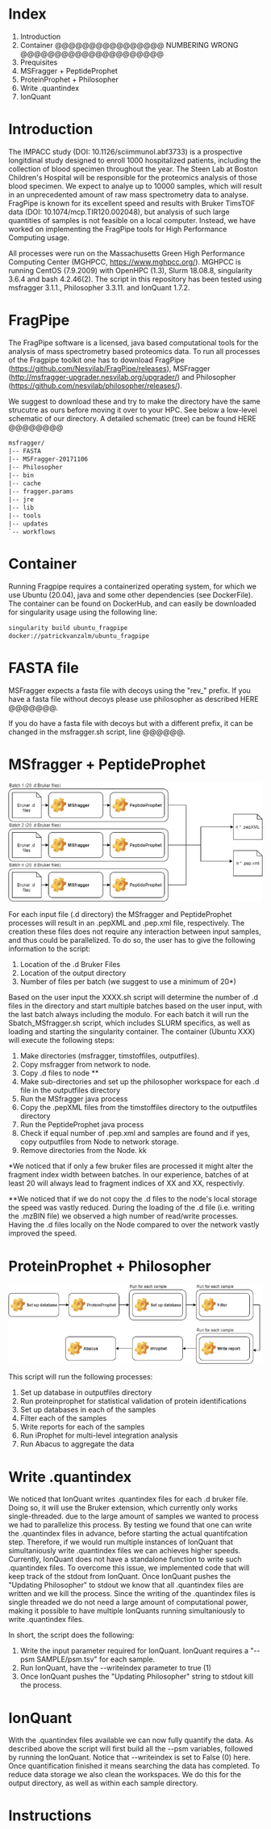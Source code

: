# Index
1. Introduction
2. Container @@@@@@@@@@@@@@@@ NUMBERING WRONG @@@@@@@@@@@@@@@@@@@@@
2. Prequisites
3. MSFragger + PeptideProphet
4. ProteinProphet + Philosopher
5. Write .quantindex
6. IonQuant

# Introduction

The IMPACC study (DOI: 10.1126/sciimmunol.abf3733) is a prospective longitdinal study designed to enroll 1000 hospitalized patients, including the collection of blood specimen throughout the year. The Steen Lab at Boston Children's Hospital will be responsible for the proteomics analysis of those blood specimen. We expect to analye up to 10000 samples, which will result in an unprecedented amount of raw mass spectrometry data to analyse. FragPipe is known for its excellent speed and results with Bruker TimsTOF data (DOI: 10.1074/mcp.TIR120.002048), but analysis of such large quantities of samples is not feasible on a local computer. Instead, we have worked on implementing the FragPipe tools for High Performance Computing usage.

All processes were run on the Massachusetts Green High Performance Computing Center (MGHPCC, https://www.mghpcc.org/). MGHPCC is running CentOS (7.9.2009) with OpenHPC (1.3), Slurm 18.08.8, singularity 3.6.4 and bash 4.2.46(2). The script in this repository has been tested using msfragger 3.1.1., Philosopher 3.3.11. and IonQuant 1.7.2.

# FragPipe

The FragPipe software is a licensed, java based computational tools for the analysis of mass spectrometry based proteomics data. To run all processes of the Fragpipe toolkit one has to download FragPipe (https://github.com/Nesvilab/FragPipe/releases), MSFragger (http://msfragger-upgrader.nesvilab.org/upgrader/) and Philosopher (https://github.com/nesvilab/philosopher/releases/). 

We suggest to download these and try to make the directory have the same strucutre as ours before moving it over to your HPC. See below a low-level schematic of our directory. A detailed schematic (tree) can be found HERE @@@@@@@@

    msfragger/
    |-- FASTA
    |-- MSFragger-20171106
    |-- Philosopher
    |-- bin
    |-- cache
    |-- fragger.params
    |-- jre
    |-- lib
    |-- tools
    |-- updates
    `-- workflows


# Container

Running Fragpipe requires a containerized operating system, for which we use Ubuntu (20.04), java and some other dependencies (see DockerFile). The container can be found on DockerHub, and can easily be downloaded for singularity usage using the following line:


    singularity build ubuntu_fragpipe docker://patrickvanzalm/ubuntu_fragpipe


# FASTA file

MSFragger expects a fasta file with decoys using the "rev_" prefix. If you have a fasta file without decoys please use philosopher as described HERE @@@@@@@.

If you do have a fasta file with decoys but with a different prefix, it can be changed in the msfragger.sh script, line @@@@@@.

# MSfragger + PeptideProphet

![alt text](Images/fraggerpeptideprophet.png "Title")


For each input file (.d directory) the MSfragger and PeptideProphet processes will result in an .pepXML and .pep.xml file, respectively. The creation these files does not require any interaction between input samples, and thus could be parallelized. To do so, the user has to give the following information to the script:
1. Location of the .d Bruker Files
2. Location of the output directory
3. Number of files per batch (we suggest to use a minimum of 20*)



Based on the user input the XXXX.sh script will determine the number of .d files in the directory and start multiple batches based on the user input, with the last batch always including the modulo. For each batch it will run the Sbatch_MSfragger.sh script, which includes SLURM specifics, as well as loading and starting the singularity container. The container (Ubuntu XXX) will execute the following steps:
1. Make directories (msfragger, timstoffiles, outputfiles).
2. Copy msfragger from network to node.
3. Copy .d files to node **
4. Make sub-directories and set up the philosopher workspace for each .d file in the outputfiles directory
5. Run the MSfragger java process
6. Copy the .pepXML files from the timstoffiles directory to the outputfiles directory
7. Run the PeptideProphet java process
8. Check if equal number of .pep.xml and samples are found and if yes, copy outputfiles from Node to network storage.
9. Remove directories from the Node.
kk


*We noticed that if only a few bruker files are processed it might alter the fragment index width between batches. In our experience, batches of at least 20 will always lead to fragment indices of XX and XX, respectivly.

**We noticed that if we do not copy the .d files to the node's local storage the speed was vastly reduced. During the loading of the .d file (i.e. writing the .mzBIN file) we observed a high number of read/write processes. Having the .d files locally on the Node compared to over the network vastly improved the speed.

# ProteinProphet + Philosopher

![alt text](Images/ProteinProphet.png "Title")

This script will run the following processes:
1. Set up database in outputfiles directory
2. Run proteinprophet for statistical validation of protein identifications
3. Set up databases in each of the samples
4. Filter each of the samples
5. Write reports for each of the samples
6. Run iProphet for multi-level integration analysis
7. Run Abacus to aggregate the data 

# Write .quantindex

We noticed that IonQuant writes .quantindex files for each .d bruker file. Doing so, it will use the Bruker extension, which currently only works single-threaded. due to the large amount of samples we wanted to process we had to parallelize this process. By testing we found that one can write the .quantindex files in advance, before starting the actual quantifcation step. Therefore, if we would run multiple instances of IonQuant that simultaniously write .quantindex files we can achieves higher speeds. Currently, IonQuant does not have a standalone function to write such .quantindex files. To overcome this issue, we implemented code that will keep track of the stdout from IonQuant. Once IonQuant pushes the "Updating Philosopher" to stdout we know that all .quantindex files are written and we kill the process. Since the writing of the .quantindex files is single threaded we do not need a large amount of computational power, making it possible to have multiple IonQuants running simultaniously to write .quantindex files.

In short, the script does the following:
1. Write the input parameter required for IonQuant. IonQuant requires a "--psm SAMPLE/psm.tsv" for each sample.
2. Run IonQuant, have the --writeindex parameter to true (1)
3. Once IonQuant pushes the "Updating Philosopher" string to stdout kill the process.

# IonQuant

With the .quantindex files available we can now fully quantify the data. As described above the script will first build all the --psm variables, followed by running the IonQuant. Notice that --writeindex is set to False (0) here. Once quantification finished it means searching the data has completed. To reduce data storage we also clean the workspaces. We do this for the output directory, as well as within each sample directory.

# Instructions

